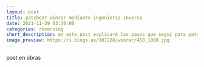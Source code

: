 ```yaml
---
layout: post
title: patchear winrar mediante ingeniería inversa
date: 2021-11-29 03:30:00
categories: reversing
short_description: en este post explicaré los pasos que seguí para patchear winrar mediante ingerniería inversa utilizando un debugger
image_preview: https://i.blogs.es/107228/winrar/450_1000.jpg
---
```

post en obras
